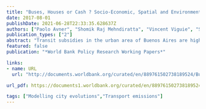 ```yaml
---
title: "Buses, Houses or Cash ? Socio-Economic, Spatial and Environmental Consequences of Reforming Public Transport Subsidies in Buenos Aires"
date: 2017-08-01
publishDate: 2021-06-28T22:33:35.628637Z
authors: ["Paolo Avner", "Shomik Raj Mehndiratta", "Vincent Viguie", "Stephane Hallegatte"]
publication_types: ["2"]
abstract: "Transit subsidies in the urban area of Buenos Aires are high, amounting to a total of US$5 billion for 2012. They have been challenged on several counts: suspected of driving urban sprawl and associated infrastructure costs, diverting resources from system maintenance, and failing to reach the poor among others. In this context, this paper examines the impacts of cost recovery fares under a range of different policy scenarios that could cushion the impact of fare increases. The alternative scenarios that are scrutinized are the uncompensated removal of the transit subsidy, its replacement by a lump sum transfer, and its replacement by two different construction subsidy schemes. Using a dynamic urban model (NEDUM-2D) calibrated for the urban area of Buenos Aires, all scenarios are assessed along four dimensions: (i) the efficiency/welfare impact on residents, (ii) the impacts on the internal structure of the urban area and sprawl, (iii) the impact on commuting-related carbon dioxide emissions, and (iv) the redistributive impacts, with a focus on the poorest households. A series of results emerge. First, there are consumption-related welfare gains for residents associated with replacing the transit subsidy by a lump sum transfer. Second, there are only moderate reductions in urbanization over time and thus infrastructure costs associated with the subsidy removal. Third, the replacement of the transit subsidy leads to only moderate increases in carbon dioxide emissions despite lower public transport mode shares, because households will chose to settle closer to jobs, thereby reducing commuting distances. Finally, the replacement of the transit subsidy by a lump sum transfer will lead to short-term harsh redistributive impacts for captive transit users in some areas of the urban area. Medium-term adjustments of land and housing prices will partially mitigate the negative impacts of higher transport costs for tenants, but will further hurt homeowners."
featured: false
publication: "*World Bank Policy Research Working Papers*"

links:
- name: URL
  url: "http://documents.worldbank.org/curated/en/889761502738189524/Buses-houses-or-cash-socio-economic-spatial-and-environmental-consequences-of-reforming-public-transport-subsidies-in-Buenos-Aires"

url_pdf: https://documents1.worldbank.org/curated/en/889761502738189524/pdf/Buses-houses-or-cash-socio-economic-spatial-and-environmental-consequences-of-reforming-public-transport-subsidies-in-Buenos-Aires.pdf

tags: ["Modelling city evolutions","Transport emissions"]
---
```


